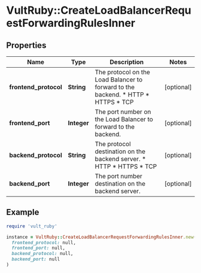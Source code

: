 # VultRuby::CreateLoadBalancerRequestForwardingRulesInner

## Properties

| Name | Type | Description | Notes |
| ---- | ---- | ----------- | ----- |
| **frontend_protocol** | **String** | The protocol on the Load Balancer to forward to the backend.  * HTTP * HTTPS * TCP | [optional] |
| **frontend_port** | **Integer** | The port number on the Load Balancer to forward to the backend. | [optional] |
| **backend_protocol** | **String** | The protocol destination on the backend server.  * HTTP * HTTPS * TCP | [optional] |
| **backend_port** | **Integer** | The port number destination on the backend server. | [optional] |

## Example

```ruby
require 'vult_ruby'

instance = VultRuby::CreateLoadBalancerRequestForwardingRulesInner.new(
  frontend_protocol: null,
  frontend_port: null,
  backend_protocol: null,
  backend_port: null
)
```

